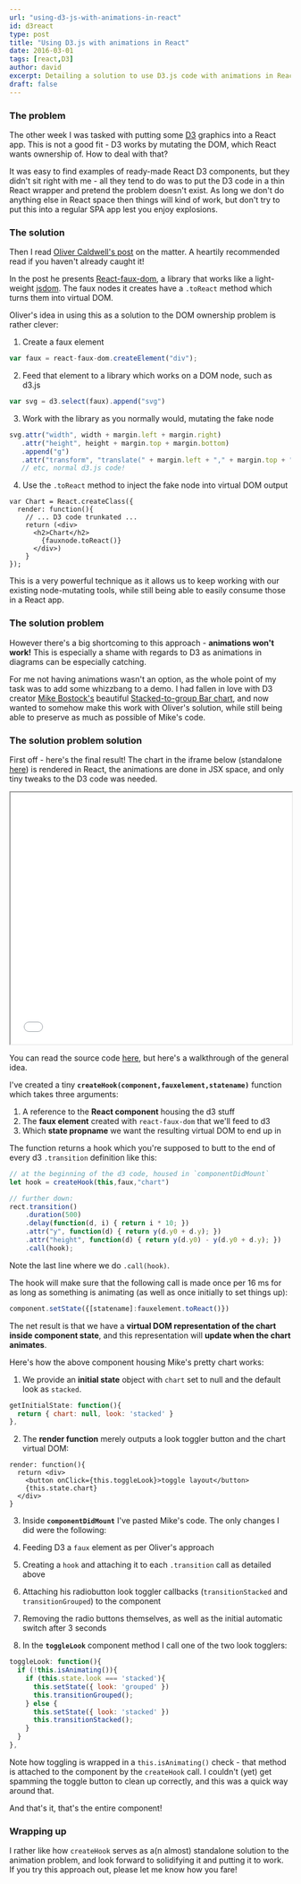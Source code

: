 ```yaml
---
url: "using-d3-js-with-animations-in-react"
id: d3react
type: post
title: "Using D3.js with animations in React"
date: 2016-03-01
tags: [react,D3]
author: david
excerpt: Detailing a solution to use D3.js code with animations in React
draft: false
---
```


### The problem

The other week I was tasked with putting some [D3](https://d3js.org/) graphics into a React app. This is not a good fit - D3 works by mutating the DOM, which React wants ownership of. How to deal with that?

It was easy to find examples of ready-made React D3 components, but they didn't sit right with me - all they tend to do was to put the D3 code in a thin React wrapper and pretend the problem doesn't exist. As long we don't do anything else in React space then things will kind of work, but don't try to put this into a regular SPA app lest you enjoy explosions.


### The solution

Then I read [Oliver Caldwell's post](http://oli.me.uk/2015/09/09/d3-within-react-the-right-way/) on the matter. A heartily recommended read if you haven't already caught it!

In the post he presents [React-faux-dom](https://github.com/Olical/react-faux-dom), a library that works like a light-weight [jsdom](https://github.com/tmpvar/jsdom). The faux nodes it creates have a `.toReact` method which turns them into virtual DOM.

Oliver's idea in using this as a solution to the DOM ownership problem is rather clever:

1. Create a faux element

  ```javascript
  var faux = react-faux-dom.createElement("div");
  ```

2. Feed that element to a library which works on a DOM node, such as d3.js

  ```javascript
  var svg = d3.select(faux).append("svg")
  ```

3. Work with the library as you normally would, mutating the fake node

  ```javascript
  svg.attr("width", width + margin.left + margin.right)
     .attr("height", height + margin.top + margin.bottom)
     .append("g")
     .attr("transform", "translate(" + margin.left + "," + margin.top + ")");
     // etc, normal d3.js code!
  ```

4. Use the `.toReact` method to inject the fake node into virtual DOM output

  ```
  var Chart = React.createClass({
    render: function(){
      // ... D3 code trunkated ...
      return (<div>
        <h2>Chart</h2>
          {fauxnode.toReact()}
        </div>)
      }
  });
  ```

This is a very powerful technique as it allows us to keep working with our existing node-mutating tools, while still being able to easily consume those in a React app.


### The solution problem

However there's a big shortcoming to this approach - **animations won't work!** This is especially a shame with regards to D3 as animations in diagrams can be especially catching. 

For me not having animations wasn't an option, as the whole point of my task was to add some whizzbang to a demo. I had fallen in love with D3 creator [Mike Bostock's](https://bost.ocks.org/mike/) beautiful [Stacked-to-group Bar chart](https://bl.ocks.org/mbostock/3943967), and now wanted to somehow make this work with Oliver's solution, while still being able to preserve as much as possible of Mike's code.


### The solution problem solution

First off - here's the final result! The chart in the iframe below (standalone [here](__STATIC__/applets/react-d3-anim/)) is rendered in React, the animations are done in JSX space, and only tiny tweaks to the D3 code was needed.

<iframe src="__STATIC__/applets/react-d3-anim/" height="450px" width="100%"></iframe>

You can read the source code [here](https://github.com/krawaller/d3animatedchartinreact/blob/gh-pages/index.js), but here's a walkthrough of the general idea.

I've created a tiny **`createHook(component,fauxelement,statename)`** function which takes three arguments:

1. A reference to the **React component** housing the d3 stuff
2. The **faux element** created with `react-faux-dom` that we'll feed to d3
3. Which **state propname** we want the resulting virtual DOM to end up in

The function returns a hook which you're supposed to butt to the end of every d3 `.transition` definition like this:

```javascript
// at the beginning of the d3 code, housed in `componentDidMount`
let hook = createHook(this,faux,"chart")

// further down:
rect.transition()
    .duration(500)
    .delay(function(d, i) { return i * 10; })
    .attr("y", function(d) { return y(d.y0 + d.y); })
    .attr("height", function(d) { return y(d.y0) - y(d.y0 + d.y); })
    .call(hook);
```

Note the last line where we do `.call(hook)`.

The hook will make sure that the following call is made once per 16 ms for as long as something is animating (as well as once initially to set things up):

```javascript
component.setState({[statename]:fauxelement.toReact()})
```

The net result is that we have a **virtual DOM representation of the chart inside component state**, and this representation will **update when the chart animates**.


Here's how the above component housing Mike's pretty chart works:

1. We provide an **initial state** object with `chart` set to null and the default look as `stacked`.

  ```javascript
  getInitialState: function(){
    return { chart: null, look: 'stacked' }
  },
  ```

2. The **render function** merely outputs a look toggler button and the chart virtual DOM:

  ```
  render: function(){
    return <div>
      <button onClick={this.toggleLook}>toggle layout</button>
      {this.state.chart}
    </div>
  }
  ```

3. Inside **`componentDidMount`** I've pasted Mike's code. The only changes I did were the following:

  1. Feeding D3 a `faux` element as per Oliver's approach
  2. Creating a `hook` and attaching it to each `.transition` call as detailed above
  3. Attaching his radiobutton look toggler callbacks (`transitionStacked` and `transitionGrouped`) to the component
  4. Removing the radio buttons themselves, as well as the initial automatic switch after 3 seconds

4. In the **`toggleLook`** component method I call one of the two look togglers:

  ```javascript
  toggleLook: function(){
    if (!this.isAnimating()){
      if (this.state.look === 'stacked'){
        this.setState({ look: 'grouped' })
        this.transitionGrouped();
      } else {
        this.setState({ look: 'stacked' })
        this.transitionStacked();
      }
    }
  },
  ```

  Note how toggling is wrapped in a `this.isAnimating()` check - that method is attached to the component by the `createHook` call. I couldn't (yet) get spamming the toggle button to clean up correctly, and this was a quick way around that.

And that's it, that's the entire component!

### Wrapping up

I rather like how `createHook` serves as a(n almost) standalone solution to the animation problem, and look forward to solidifying it and putting it to work. If you try this approach out, please let me know how you fare!



